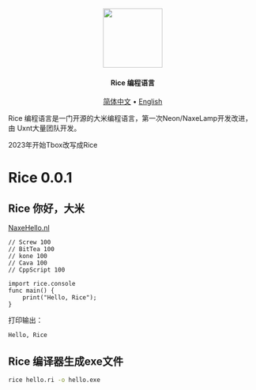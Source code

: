  <div align="center">
	<h1>
	<a href="https://github.com/tbox-studio/tbox-language">
	<img src="https://github.com/uxnt/NaxeLamp/blob/main/NaxeLamp/logo.png" height="120" >
	</a>
	</h1>
	<h4>Rice 编程语言</h4>
  <div>
  </div>
	
	
[简体中文](tbox-grammatical-norm-lang/tbox-grammatical-norm-zh-cn.md) • [English](tbox-grammatical-norm-lang/tbox-grammatical-norm-en-us.md)
	
</div>

Rice 编程语言是一门开源的大米编程语言，第一次Neon/NaxeLamp开发改进，由 Uxnt大量团队开发。

2023年开始Tbox改写成Rice

# Rice 0.0.1

## Rice 你好，大米

[NaxeHello.nl](hello.md)

```Neon
// Screw 100
// BitTea 100
// kone 100
// Cava 100
// CppScript 100

import rice.console
func main() {
	print("Hello, Rice");
}

```
打印输出：

```
Hello, Rice
```

## Rice 编译器生成exe文件

```bat
rice hello.ri -o hello.exe
```
